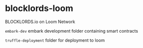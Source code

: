 # blocklords-loom
BLOCKLORDS.io on Loom Network


`embark-dev` embark development folder containing smart contracts


`truffle-deployment` folder for deployment to loom
